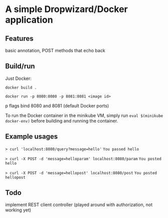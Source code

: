 # A simple Dropwizard/Docker application

## Features

basic annotation, POST methods that echo back

## Build/run

Just Docker:

`docker build .`

`docker run -p 8080:8080 -p 8081:8081 <image id>`

p flags bind 8080 and 8081 (default Docker ports)

To run the Docker container in the minikube VM, simply run `eval $(minikube docker-env)` before building and running the container.

## Example usages

`> curl 'localhost:8080/query?message=hello'`
`You passed hello`

`> curl -X POST -d 'message=helloparam' localhost:8080/param`
`You posted hello`

`> curl -X POST -d 'message=hellopost' localhost:8080/post`
`You posted hellopost`

## Todo
implement REST client controller (played around with authorization, not working yet)